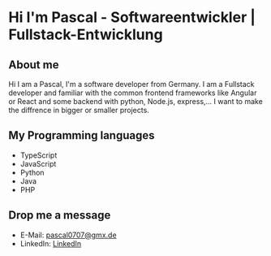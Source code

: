 # Hi I'm Pascal - Softwareentwickler | Fullstack-Entwicklung
## About me
Hi I am a Pascal, I'm a software developer from Germany.
I am a Fullstack developer and familiar with the common frontend frameworks like Angular or React and some backend with python, Node.js, express,... 
I want to make the diffrence in bigger or smaller projects.

## My Programming languages
- TypeScript
- JavaScript
- Python
- Java
- PHP

## Drop me a message
- E-Mail: [pascal0707@gmx.de](mailto:pascal0707@gmx.de)
- LinkedIn: [LinkedIn](https://www.linkedin.com/in/pascal-thurow-47b39921a/)
<!-- sure?--->
<!---
Pasquale007/Pasquale007 is a ✨ special ✨ repository because its `README.md` (this file) appears on your GitHub profile.
You can click the Preview link to take a look at your changes.
--->

